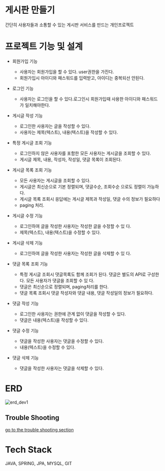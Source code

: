 # 게시판 만들기
간단히 사용자들과 소통할 수 있는 게시판 서비스를 만드는 개인프로젝트
# 프로젝트 기능 및 설계


- 회원가입 기능
	- 사용자는 회원가입을 할 수 있다. user권한을 가진다.
	- 회원가입시 아이디와 패스워드를 입력받고, 아이디는 중복되선 안된다.

- 로그인 기능
	- 사용자는 로그인을 할 수 있다.로그인시 회원가입때 사용한 아이디와 패스워드가 일치해야한다.
	
- 게시글 작성 기능
	- 로그인한 사용자는 글을 작성할 수 있다.
	- 사용자는 제목(텍스트), 내용(텍스트)을 작성할 수 있다.

- 특정 게시글 조회 기능
	- 로그인하지 않은 사용자를 포함한 모든 사용자는 게시글을 	조회할 수 있다.
	- 게시글 제목, 내용, 작성자, 작성일, 댓글 목록이 조회된다.

- 게시글 목록 조회 기능
	- 모든 사용자는 게시글을 조회할 수 있다.
	- 게시글은 최신순으로 기본 정렬되며, 댓글수순, 조회수순	으로도 정렬이 가능하다.
	- 게시글 목록 조회시 응답에는 게시글 제목과 작성일, 댓글 	수의 정보가 필요하다
	- paging 처리.
   
- 게시글 수정 기능
	- 로그인하여 글을 작성한 사용자는 작성한 글을 수정할 수 있	다.
	- 제목(텍스트), 내용(텍스트)을 수정할 수 있다.

- 게시글 삭제 기능
	- 로그인하여 글을 작성한 사용자는 작성한 글을 삭제할 수 있	다.

- 댓글 목록 조회 기능
	- 특정 게시글 조회시 댓글목록도 함께 조회가 된다. 댓글은	별도의 API로 구성한다. 모든 사용자가 댓글을 조회할 수 있	다.
	- 댓글은 최신순으로 정렬되며, paging처리를 한다.
	- 댓글 목록 조회시 댓글 작성자와 댓글 내용, 댓글 작성일의 	정보가 필요하다.

- 댓글 작성 기능
	- 로그인한 사용자는 권한에 관계 없이 댓글을 작성할 수 있다.
	- 댓글은 내용(텍스트)을 작성할 수 있다.
	
- 댓글 수정 기능
	- 댓글을 작성한 사용자는 댓글을 수정할 수 있다.
	- 내용(텍스트)을 수정할 수 있다.

- 댓글 삭제 기능
	- 댓글을 작성한 사용자는 댓글을 삭제할 수 있다.

# ERD
![erd_dev1](https://github.com/trevivom/communitydev2/assets/107251548/9880879c-f6d7-44e4-87d5-956b3a845144)


## Trouble Shooting
[go to the trouble shooting section](trouble_shooting.md)

# Tech Stack
JAVA, SPRING, JPA, MYSQL, GIT
